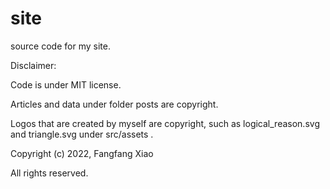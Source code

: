 # site

source code for my site.


Disclaimer: 

Code is under MIT license.

Articles and data under folder posts are copyright.

Logos that are created by myself are copyright, such as logical_reason.svg and triangle.svg under src/assets .

Copyright (c) 2022, Fangfang Xiao 

All rights reserved.
 

